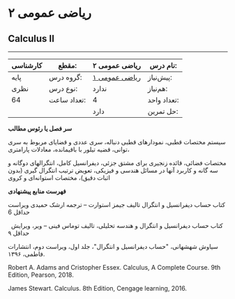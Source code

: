 # ریاضی عمومی ۲
## Calculus II
_______________________________________________________________________________
| کارشناسی | مقطع:       | ریاضی عمومی ۲                          | نام درس:    |
| -------- | ----------- | -------------------------------------- | ----------- |
| پایه     | گروه درس:   | [ریاضی عمومی ۱](../base/Calculus-I.md) | پیش‌نیاز:   |
| نظری     | نوع درس:    | ندارد                                  | هم‌نیاز:    |
| 64       | تعداد ساعت: | 4                                      | تعداد واحد: |
|          |             |  دارد                                  | حل تمرین:   |

**سر فصل یا رئوس مطالب**

سیستم مختصات قطبی، نمودارهای قطبی دنباله، سری عددی و قضایای مربوط به سری توانی، قضیه تیلور با باقیمانده، معادلات پارامتری،

مختصات فضائی، قائده زنجیری برای مشتق جزئی، دیفرانسیل کامل، انتگرالهای دوگانه و سه گانه و کاربرد آنها در مسائل هندسی و فیزیکی، تعویض ترتیب انتگرال گیری (بدون اثبات دقیق)، مختصات استوانه‌ای و کروی

**فهرست منابع پیشنهادی**

کتاب حساب دیفرانسیل و انتگرال تالیف جیمز استوارت – ترجمه ارشک حمیدی ویراست حداقل 6

` `کتاب حساب دیفرانسیل و انتگرال و هندسه تحلیلی، تالیف توماس فینی – ویر، ویرایش حداقل ۹

سیاوش شهشهانی، "حساب دیفرانسیل و انتگرال"، جلد اول، ویراست دوم، انتشارات فاطمی، ۱۳۹۶.

Robert A. Adams and Cristopher Essex. Calculus, A Complete Course. 9th Edition, Pearson, 2018.

James Stewart. Calculus. 8th Edition, Cengage learning, 2016.
